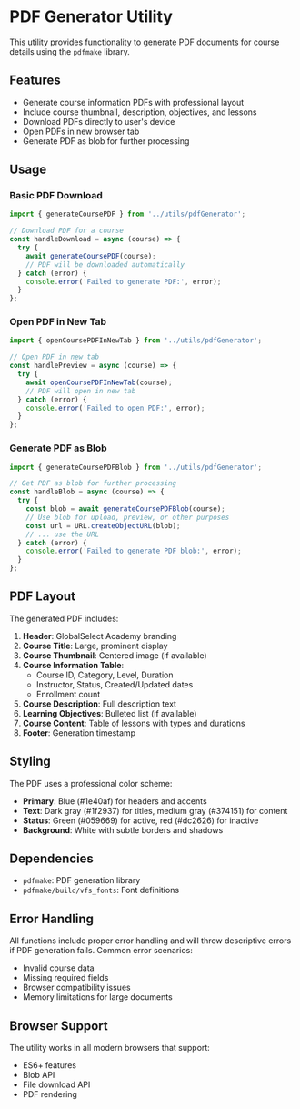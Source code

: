 # PDF Generator Utility

This utility provides functionality to generate PDF documents for course details using the `pdfmake` library.

## Features

- Generate course information PDFs with professional layout
- Include course thumbnail, description, objectives, and lessons
- Download PDFs directly to user's device
- Open PDFs in new browser tab
- Generate PDF as blob for further processing

## Usage

### Basic PDF Download

```typescript
import { generateCoursePDF } from '../utils/pdfGenerator';

// Download PDF for a course
const handleDownload = async (course) => {
  try {
    await generateCoursePDF(course);
    // PDF will be downloaded automatically
  } catch (error) {
    console.error('Failed to generate PDF:', error);
  }
};
```

### Open PDF in New Tab

```typescript
import { openCoursePDFInNewTab } from '../utils/pdfGenerator';

// Open PDF in new tab
const handlePreview = async (course) => {
  try {
    await openCoursePDFInNewTab(course);
    // PDF will open in new tab
  } catch (error) {
    console.error('Failed to open PDF:', error);
  }
};
```

### Generate PDF as Blob

```typescript
import { generateCoursePDFBlob } from '../utils/pdfGenerator';

// Get PDF as blob for further processing
const handleBlob = async (course) => {
  try {
    const blob = await generateCoursePDFBlob(course);
    // Use blob for upload, preview, or other purposes
    const url = URL.createObjectURL(blob);
    // ... use the URL
  } catch (error) {
    console.error('Failed to generate PDF blob:', error);
  }
};
```

## PDF Layout

The generated PDF includes:

1. **Header**: GlobalSelect Academy branding
2. **Course Title**: Large, prominent display
3. **Course Thumbnail**: Centered image (if available)
4. **Course Information Table**: 
   - Course ID, Category, Level, Duration
   - Instructor, Status, Created/Updated dates
   - Enrollment count
5. **Course Description**: Full description text
6. **Learning Objectives**: Bulleted list (if available)
7. **Course Content**: Table of lessons with types and durations
8. **Footer**: Generation timestamp

## Styling

The PDF uses a professional color scheme:
- **Primary**: Blue (#1e40af) for headers and accents
- **Text**: Dark gray (#1f2937) for titles, medium gray (#374151) for content
- **Status**: Green (#059669) for active, red (#dc2626) for inactive
- **Background**: White with subtle borders and shadows

## Dependencies

- `pdfmake`: PDF generation library
- `pdfmake/build/vfs_fonts`: Font definitions

## Error Handling

All functions include proper error handling and will throw descriptive errors if PDF generation fails. Common error scenarios:

- Invalid course data
- Missing required fields
- Browser compatibility issues
- Memory limitations for large documents

## Browser Support

The utility works in all modern browsers that support:
- ES6+ features
- Blob API
- File download API
- PDF rendering

